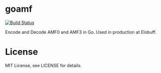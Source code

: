 # goamf

[![Build Status](https://secure.travis-ci.org/elobuff/goamf.png?branch=master)](http://travis-ci.org/elobuff/goamf)

Encode and Decode AMF0 and AMF3 in Go. Used in production at Elobuff.

# License

MIT License, see LICENSE for details.
